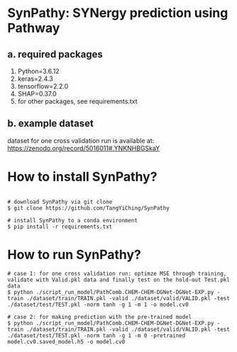 # SynPathy: SYNergy prediction using Pathway

## a. required packages
1. Python=3.6.12
2. keras=2.4.3
3. tensorflow=2.2.0
4. SHAP=0.37.0
5. for other packages, see requirements.txt

## b. example dataset
dataset for one cross validation run is available at: https://zenodo.org/record/5016011#.YNKNHBGSkaY

# How to install SynPathy?

```{python}

# download SynPathy via git clone
$ git clone https://github.com/TangYiChing/SynPathy

# install SynPathy to a conda environment 
$ pip install -r requirements.txt
```
# How to run SynPathy?

```{python}
# case 1: for one cross validation run: optimze MSE through training, validate with Valid.pkl data and finally test on the hold-out Test.pkl data
$ python ./script_run_model/PathComb.CHEM-CHEM-DGNet-DGNet-EXP.py -train ./dataset/train/TRAIN.pkl -valid ./dataset/valid/VALID.pkl -test ./dataset/test/TEST.pkl -norm tanh -g 1 -m 1 -o model.cv0

# case 2: for making prediction with the pre-trained model
$ python ./script_run_model/PathComb.CHEM-CHEM-DGNet-DGNet-EXP.py -train ./dataset/train/TRAIN.pkl -valid ./dataset/valid/VALID.pkl -test ./dataset/test/TEST.pkl -norm tanh -g 1 -m 0 -pretrained model.cv0.saved_model.h5 -o model.cv0
```
